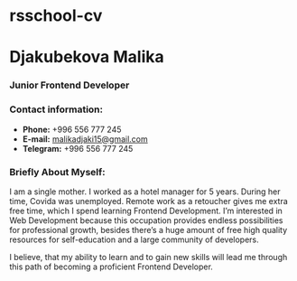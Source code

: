 # rsschool-cv
# Djakubekova Malika
### Junior Frontend Developer
### Contact information:
* **Phone:** +996 556 777 245 
* **E-mail:** malikadjaki15@gmail.com
* **Telegram:** +996 556 777 245


### Briefly About Myself:

I am a single mother. I worked as a hotel manager for 5 years. During her time, Covida was unemployed.
Remote work as a retoucher gives me extra free time, which I spend learning Frontend Development.
I’m interested in Web Development because this occupation provides endless possibilities for professional growth,
besides there’s a huge amount of free high quality resources for self-education and a large community of developers.

I believe, that my ability to learn and to gain new skills will lead me through this path of becoming a proficient Frontend Developer.
